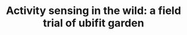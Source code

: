 ---
title: "Activity sensing in the wild: a field trial of ubifit garden"
layout: default
year: 2008
authors: [ Sunny Consolvo, David W. McDonald, Tammy Toscos, Mike Y. Chen, Jon Froehlich, Beverly Harrison, Predrag Klasnja, Anthony LaMarca, Louis LeGrand, Ryan Libby, Ian Smith, James A. Landay ]
tags: [ UbiComp, Prototype ]
citation: "Sunny Consolvo, David W. McDonald, Tammy Toscos, Mike Y. Chen, Jon Froehlich, Beverly Harrison, Predrag Klasnja, Anthony LaMarca, Louis LeGrand, Ryan Libby, Ian Smith, and James A. Landay. 2008. Activity sensing in the wild: a field trial of ubifit garden. In Proceedings of the SIGCHI Conference on Human Factors in Computing Systems (CHI '08). Association for Computing Machinery, New York, NY, USA, 1797–1806. https://doi.org/10.1145/1357054.1357335"
type: Conference Paper
---